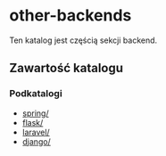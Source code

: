 # other-backends

Ten katalog jest częścią sekcji backend.

## Zawartość katalogu

### Podkatalogi

- [spring/](spring/)
- [flask/](flask/)
- [laravel/](laravel/)
- [django/](django/)

